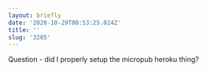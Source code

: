```yaml
---
layout: briefly
date: '2020-10-29T00:53:25.024Z'
title: ''
slug: '3205'
---
```

Question - did I properly setup the micropub heroku thing?
